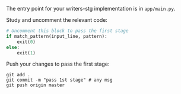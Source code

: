 The entry point for your writers-stg implementation is in `app/main.py`.

Study and uncomment the relevant code:

```python
# Uncomment this block to pass the first stage
if match_pattern(input_line, pattern):
    exit(0)
else:
    exit(1)
```

Push your changes to pass the first stage:

```
git add .
git commit -m "pass 1st stage" # any msg
git push origin master
```
